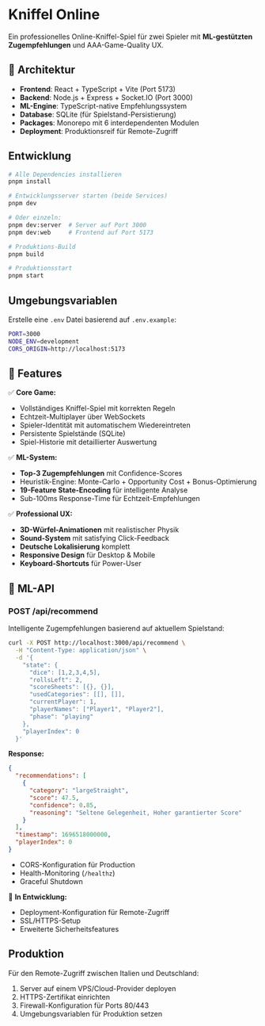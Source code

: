 # Kniffel Online

Ein professionelles Online-Kniffel-Spiel für zwei Spieler mit **ML-gestützten Zugempfehlungen** und AAA-Game-Quality UX.

## 🎯 Architektur

- **Frontend**: React + TypeScript + Vite (Port 5173)
- **Backend**: Node.js + Express + Socket.IO (Port 3000) 
- **ML-Engine**: TypeScript-native Empfehlungssystem
- **Database**: SQLite (für Spielstand-Persistierung)
- **Packages**: Monorepo mit 6 interdependenten Modulen
- **Deployment**: Produktionsreif für Remote-Zugriff

## Entwicklung

```bash
# Alle Dependencies installieren
pnpm install

# Entwicklungsserver starten (beide Services)
pnpm dev

# Oder einzeln:
pnpm dev:server  # Server auf Port 3000
pnpm dev:web     # Frontend auf Port 5173

# Produktions-Build
pnpm build

# Produktionsstart
pnpm start
```

## Umgebungsvariablen

Erstelle eine `.env` Datei basierend auf `.env.example`:

```bash
PORT=3000
NODE_ENV=development
CORS_ORIGIN=http://localhost:5173
```

## 🚀 Features

✅ **Core Game:**
- Vollständiges Kniffel-Spiel mit korrekten Regeln
- Echtzeit-Multiplayer über WebSockets  
- Spieler-Identität mit automatischem Wiedereintreten
- Persistente Spielstände (SQLite)
- Spiel-Historie mit detaillierter Auswertung

✅ **ML-System:**
- **Top-3 Zugempfehlungen** mit Confidence-Scores
- Heuristik-Engine: Monte-Carlo + Opportunity Cost + Bonus-Optimierung
- **19-Feature State-Encoding** für intelligente Analyse
- Sub-100ms Response-Time für Echtzeit-Empfehlungen

✅ **Professional UX:**
- **3D-Würfel-Animationen** mit realistischer Physik
- **Sound-System** mit satisfying Click-Feedback
- **Deutsche Lokalisierung** komplett
- **Responsive Design** für Desktop & Mobile
- **Keyboard-Shortcuts** für Power-User

## 🤖 ML-API

### POST /api/recommend

Intelligente Zugempfehlungen basierend auf aktuellem Spielstand:

```bash
curl -X POST http://localhost:3000/api/recommend \
  -H "Content-Type: application/json" \
  -d '{
    "state": {
      "dice": [1,2,3,4,5],
      "rollsLeft": 2,
      "scoreSheets": [{}, {}],
      "usedCategories": [[], []],
      "currentPlayer": 1,
      "playerNames": ["Player1", "Player2"],
      "phase": "playing"
    },
    "playerIndex": 0
  }'
```

**Response:**
```json
{
  "recommendations": [
    {
      "category": "largeStraight",
      "score": 47.5,
      "confidence": 0.85,
      "reasoning": "Seltene Gelegenheit, Hoher garantierter Score"
    }
  ],
  "timestamp": 1696518000000,
  "playerIndex": 0
}
```
- CORS-Konfiguration für Production
- Health-Monitoring (`/healthz`)
- Graceful Shutdown

🚧 **In Entwicklung:**
- Deployment-Konfiguration für Remote-Zugriff
- SSL/HTTPS-Setup
- Erweiterte Sicherheitsfeatures

## Produktion

Für den Remote-Zugriff zwischen Italien und Deutschland:

1. Server auf einem VPS/Cloud-Provider deployen
2. HTTPS-Zertifikat einrichten
3. Firewall-Konfiguration für Ports 80/443
4. Umgebungsvariablen für Produktion setzen